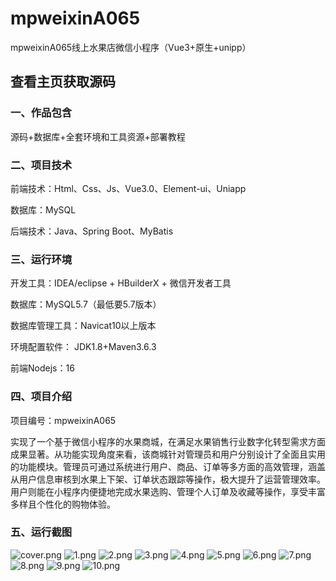 # mpweixinA065
mpweixinA065线上水果店微信小程序（Vue3+原生+unipp）
 
## 查看主页获取源码


### 一、作品包含

源码+数据库+全套环境和工具资源+部署教程

### 二、项目技术

前端技术：Html、Css、Js、Vue3.0、Element-ui、Uniapp

数据库：MySQL

后端技术：Java、Spring Boot、MyBatis

  

### 三、运行环境

开发工具：IDEA/eclipse + HBuilderX + 微信开发者工具

数据库：MySQL5.7（最低要5.7版本）

数据库管理工具：Navicat10以上版本

环境配置软件： JDK1.8+Maven3.6.3

前端Nodejs：16


### 四、项目介绍
项目编号：mpweixinA065

实现了一个基于微信小程序的水果商城，在满足水果销售行业数字化转型需求方面成果显著。从功能实现角度来看，该商城针对管理员和用户分别设计了全面且实用的功能模块。管理员可通过系统进行用户、商品、订单等多方面的高效管理，涵盖从用户信息审核到水果上下架、订单状态跟踪等操作，极大提升了运营管理效率。用户则能在小程序内便捷地完成水果选购、管理个人订单及收藏等操作，享受丰富多样且个性化的购物体验。

### 五、运行截图

![cover.png](./cover.png)
![1.png](./1.png)
![2.png](./2.png)
![3.png](./3.png)
![4.png](./4.png)
![5.png](./5.png)
![6.png](./6.png)
![7.png](./7.png)
![8.png](./8.png)
![9.png](./9.png)
![10.png](./10.png)




  
